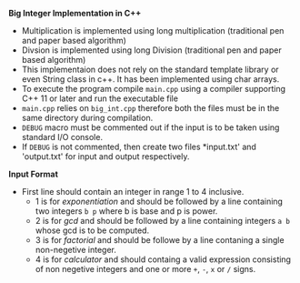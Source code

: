 **Big Integer Implementation in C++**

- Multiplication is implemented using long multiplication (traditional pen and paper based algorithm)
-  Divsion is implemented using long Division (traditional pen and paper based algorithm)
- This implementaion does not rely on the standard template library or even String class in c++. It has been implemented using char arrays.
- To execute the program compile `main.cpp` using a compiler supporting C++ 11 or later and run the executable file
- `main.cpp` relies on `big_int.cpp` therefore both the files must be in the same directory during compilation.
- `DEBUG` macro must be commented out if the input is to be taken using standard I/O console.
- If `DEBUG` is not commented, then create two files *input.txt' and 'output.txt' for input and output respectively.

**Input Format**
- First line should contain an integer in range 1 to 4 inclusive.
    - 1 is for *exponentiation* and should be followed by a line containing two integers `b p` where b is base and p is power.
    - 2 is for *gcd* and should be followed by a line containing integers `a b` whose gcd is to be computed.
    - 3 is for *factorial* and should be followe by a line contaning a single non-negetive integer.
    - 4 is for *calculator* and should containg a valid expression consisting of non negetive integers and one or more  `+`, `-`, `x` or `/` signs. 